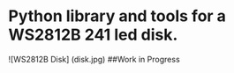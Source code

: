 # Python library and tools for a WS2812B 241 led disk.
![WS2812B Disk] (disk.jpg)
##Work in Progress
